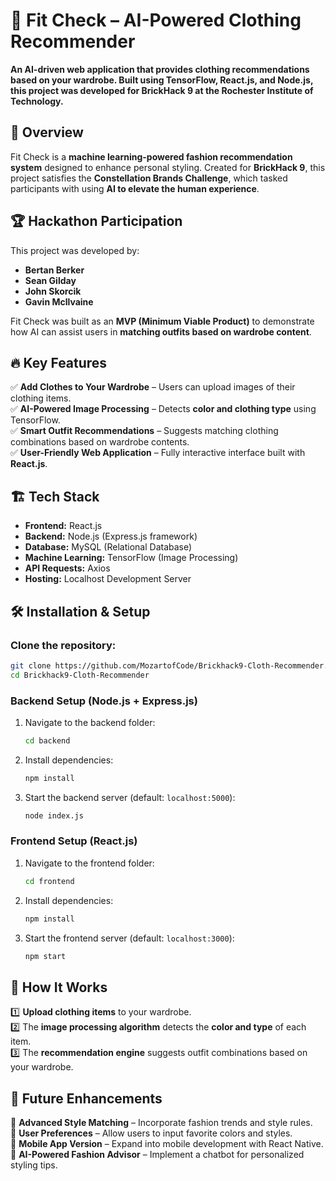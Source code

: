 # 👕 Fit Check – AI-Powered Clothing Recommender  

**An AI-driven web application that provides clothing recommendations based on your wardrobe. Built using TensorFlow, React.js, and Node.js, this project was developed for BrickHack 9 at the Rochester Institute of Technology.**  

## 📌 Overview  
Fit Check is a **machine learning-powered fashion recommendation system** designed to enhance personal styling. Created for **BrickHack 9**, this project satisfies the **Constellation Brands Challenge**, which tasked participants with using **AI to elevate the human experience**.  

## 🏆 Hackathon Participation  
This project was developed by:  
- **Bertan Berker**  
- **Sean Gilday**  
- **John Skorcik**  
- **Gavin Mcllvaine**  

Fit Check was built as an **MVP (Minimum Viable Product)** to demonstrate how AI can assist users in **matching outfits based on wardrobe content**.  

## 🔥 Key Features  
✅ **Add Clothes to Your Wardrobe** – Users can upload images of their clothing items.  
✅ **AI-Powered Image Processing** – Detects **color and clothing type** using TensorFlow.  
✅ **Smart Outfit Recommendations** – Suggests matching clothing combinations based on wardrobe contents.  
✅ **User-Friendly Web Application** – Fully interactive interface built with **React.js**.  

## 🏗️ Tech Stack  
- **Frontend:** React.js  
- **Backend:** Node.js (Express.js framework)  
- **Database:** MySQL (Relational Database)  
- **Machine Learning:** TensorFlow (Image Processing)  
- **API Requests:** Axios  
- **Hosting:** Localhost Development Server  

## 🛠️ Installation & Setup  
### **Clone the repository:**  
```sh
git clone https://github.com/MozartofCode/Brickhack9-Cloth-Recommender.git
cd Brickhack9-Cloth-Recommender
```

### **Backend Setup (Node.js + Express.js)**  
1. Navigate to the backend folder:  
   ```sh
   cd backend
   ```
2. Install dependencies:  
   ```sh
   npm install
   ```
3. Start the backend server (default: `localhost:5000`):  
   ```sh
   node index.js
   ```

### **Frontend Setup (React.js)**  
1. Navigate to the frontend folder:  
   ```sh
   cd frontend
   ```
2. Install dependencies:  
   ```sh
   npm install
   ```
3. Start the frontend server (default: `localhost:3000`):  
   ```sh
   npm start
   ```

## 🎯 How It Works  
1️⃣ **Upload clothing items** to your wardrobe.  
2️⃣ The **image processing algorithm** detects the **color and type** of each item.  
3️⃣ The **recommendation engine** suggests outfit combinations based on your wardrobe.  

## 🚧 Future Enhancements  
🔹 **Advanced Style Matching** – Incorporate fashion trends and style rules.  
🔹 **User Preferences** – Allow users to input favorite colors and styles.  
🔹 **Mobile App Version** – Expand into mobile development with React Native.  
🔹 **AI-Powered Fashion Advisor** – Implement a chatbot for personalized styling tips.  
